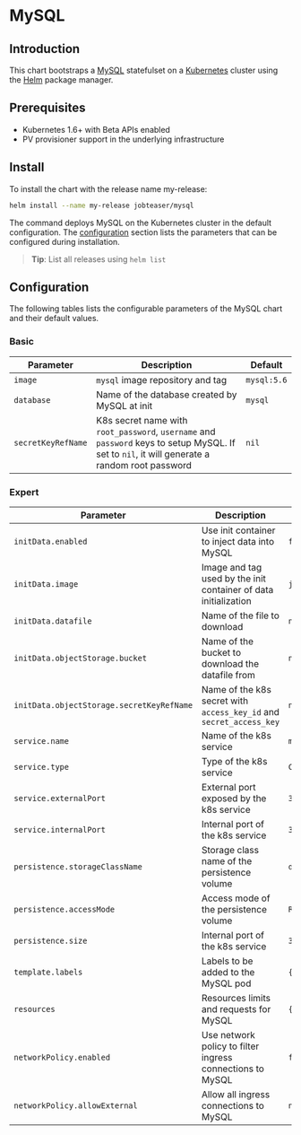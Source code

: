 # MySQL

## Introduction
This chart bootstraps a [MySQL](https://github.com/docker-library/mysql) statefulset on a [Kubernetes](https://kubernetes.io/) cluster using the [Helm](https://helm.sh/) package manager.

## Prerequisites
- Kubernetes 1.6+ with Beta APIs enabled
- PV provisioner support in the underlying infrastructure

## Install
To install the chart with the release name my-release:
```sh
helm install --name my-release jobteaser/mysql
```
The command deploys MySQL on the Kubernetes cluster in the default configuration. The [configuration](#configuration) section lists the parameters that can be configured during installation.
> **Tip**: List all releases using `helm list`


## Configuration
The following tables lists the configurable parameters of the MySQL chart and their default values.

### Basic
| Parameter          | Description                                                                                                                                   | Default     |
| ---                | ---                                                                                                                                           | ---         |
| `image`            | `mysql` image repository and tag                                                                                                              | `mysql:5.6` |
| `database`         | Name of the database created by MySQL at init                                                                                                 | `mysql`     |
| `secretKeyRefName` | K8s secret name with `root_password`, `username` and `password` keys to setup MySQL. If set to `nil`, it will generate a random root password | `nil`       |

### Expert
| Parameter                                 | Description                                                         | Default                   |
| ---                                       | ---                                                                 | ---                       |
| `initData.enabled`                        | Use init container to inject data into MySQL                        | `false`                   |
| `initData.image`                          | Image and tag used by the init container of data initialization     | `jobteaser/awscli:latest` |
| `initData.datafile`                       | Name of the file to download                                        | `nil`                     |
| `initData.objectStorage.bucket`           | Name of the bucket to download the datafile from                    | `nil`                     |
| `initData.objectStorage.secretKeyRefName` | Name of the k8s secret with `access_key_id` and `secret_access_key` | `nil`                     |
| `service.name`                            | Name of the k8s service                                             | `mysql`                   |
| `service.type`                            | Type of the k8s service                                             | `ClusterIP`               |
| `service.externalPort`                    | External port exposed by the k8s service                            | `3306`                    |
| `service.internalPort`                    | Internal port of the k8s service                                    | `3306`                    |
| `persistence.storageClassName`            | Storage class name of the persistence volume                        | `default`                 |
| `persistence.accessMode`                  | Access mode of the persistence volume                               | `ReadWriteOnce`           |
| `persistence.size`                        | Internal port of the k8s service                                    | `3306`                    |
| `template.labels`                         | Labels to be added to the MySQL pod                                 | `{}`                      |
| `resources`                               | Resources limits and requests for MySQL                             | `{}`                      |
| `networkPolicy.enabled`                   | Use network policy to filter ingress connections to MySQL           | `false`                   |
| `networkPolicy.allowExternal`             | Allow all ingress connections to MySQL                              | `nil`                     |
